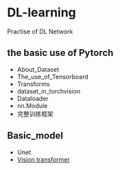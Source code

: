 # DL-learning
Practise of DL Network
## the basic use of Pytorch
  - About_Dataset
  - The_use_of_Tensorboard
  - Transforms
  - dataset_in_torchvision
  - Dataloader
  - nn.Module
  - 完整训练框架

## Basic_model
- Unet
- [Vision transformer](https://github.com/google-research/vision_transformer)